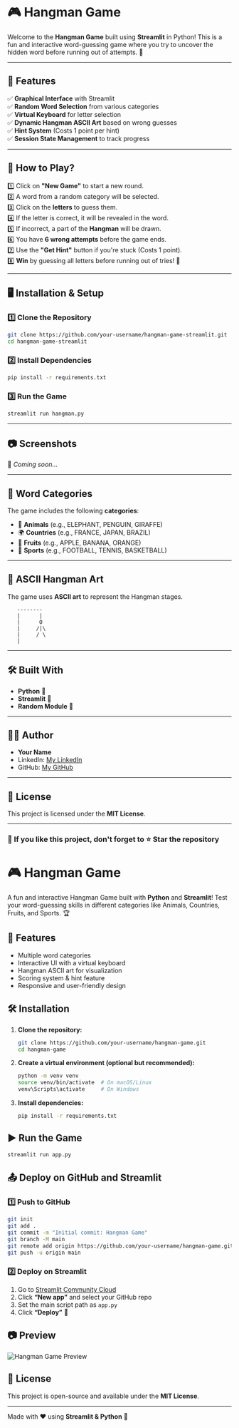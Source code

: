 # 🎮 Hangman Game

Welcome to the **Hangman Game** built using **Streamlit** in Python! This is a fun and interactive word-guessing game where you try to uncover the hidden word before running out of attempts. 🚀

---

## 📌 Features

✅ **Graphical Interface** with Streamlit  
✅ **Random Word Selection** from various categories  
✅ **Virtual Keyboard** for letter selection  
✅ **Dynamic Hangman ASCII Art** based on wrong guesses  
✅ **Hint System** (Costs 1 point per hint)  
✅ **Session State Management** to track progress  

---

## 📜 How to Play?

1️⃣ Click on **"New Game"** to start a new round.  
2️⃣ A word from a random category will be selected.  
3️⃣ Click on the **letters** to guess them.  
4️⃣ If the letter is correct, it will be revealed in the word.  
5️⃣ If incorrect, a part of the **Hangman** will be drawn.  
6️⃣ You have **6 wrong attempts** before the game ends.  
7️⃣ Use the **"Get Hint"** button if you're stuck (Costs 1 point).  
8️⃣ **Win** by guessing all letters before running out of tries! 🎉

---

## 🖥️ Installation & Setup

### **1️⃣ Clone the Repository**
```sh
git clone https://github.com/your-username/hangman-game-streamlit.git
cd hangman-game-streamlit
```

### **2️⃣ Install Dependencies**
```sh
pip install -r requirements.txt
```

### **3️⃣ Run the Game**
```sh
streamlit run hangman.py
```

---

## 📷 Screenshots

🚀 *Coming soon...*

---

## 📜 Word Categories

The game includes the following **categories**:
- 🦁 **Animals** (e.g., ELEPHANT, PENGUIN, GIRAFFE)
- 🌍 **Countries** (e.g., FRANCE, JAPAN, BRAZIL)
- 🍏 **Fruits** (e.g., APPLE, BANANA, ORANGE)
- 🏀 **Sports** (e.g., FOOTBALL, TENNIS, BASKETBALL)

---

## 🎨 ASCII Hangman Art
The game uses **ASCII art** to represent the Hangman stages.
```plaintext
   --------
   |      |
   |      O
   |     /|\
   |     / \
   |
```

---

## 🛠️ Built With

- **Python** 🐍
- **Streamlit** 🎨
- **Random Module** 🎲

---

## 👨‍💻 Author

- **Your Name**  
- LinkedIn: [My LinkedIn](https://www.linkedin.com/in/your-profile)
- GitHub: [My GitHub](https://github.com/Mohsinraza23)

---

## 📜 License

This project is licensed under the **MIT License**.

---

### 🌟 If you like this project, don't forget to **⭐ Star** the repository






# 🎮 Hangman Game

A fun and interactive Hangman Game built with **Python** and **Streamlit**! Test your word-guessing skills in different categories like Animals, Countries, Fruits, and Sports. 🏆

## 🚀 Features
- Multiple word categories
- Interactive UI with a virtual keyboard
- Hangman ASCII art for visualization
- Scoring system & hint feature
- Responsive and user-friendly design

## 🛠️ Installation

1. **Clone the repository:**
   ```bash
   git clone https://github.com/your-username/hangman-game.git
   cd hangman-game
   ```
2. **Create a virtual environment (optional but recommended):**
   ```bash
   python -m venv venv
   source venv/bin/activate  # On macOS/Linux
   venv\Scripts\activate     # On Windows
   ```
3. **Install dependencies:**
   ```bash
   pip install -r requirements.txt
   ```

## ▶️ Run the Game

```bash
streamlit run app.py
```

## 📤 Deploy on GitHub and Streamlit

### 1️⃣ **Push to GitHub**
```bash
git init
git add .
git commit -m "Initial commit: Hangman Game"
git branch -M main
git remote add origin https://github.com/your-username/hangman-game.git
git push -u origin main
```

### 2️⃣ **Deploy on Streamlit**
1. Go to [Streamlit Community Cloud](https://share.streamlit.io/)
2. Click **“New app”** and select your GitHub repo
3. Set the main script path as `app.py`
4. Click **“Deploy”** 🎉

## 📷 Preview
![Hangman Game Preview](https://via.placeholder.com/600x300?text=Hangman+Game+Preview)

## 📝 License
This project is open-source and available under the **MIT License**.

---
Made with ❤️ using **Streamlit & Python** 🚀


